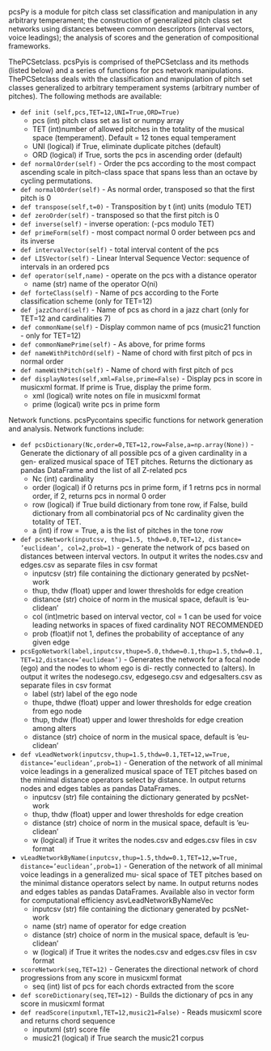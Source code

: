pcsPy is a module for pitch class set classification and manipulation in any
arbitrary temperament; the construction of generalized pitch class set networks
using distances between common descriptors (interval vectors, voice leadings);
the analysis of scores and the generation of compositional frameworks.

ThePCSetclass. pcsPyis is comprised of thePCSetclass and its methods (listed
below) and a series of functions for pcs network manipulations. ThePCSetclass
deals with the classification and manipulation of pitch set classes generalized
to arbitrary temperament systems (arbitrary number of pitches). The following
methods are available:

- `def init (self,pcs,TET=12,UNI=True,ORD=True)`
    - pcs (int) pitch class set as list or numpy array
    - TET (int)number of allowed pitches in the totality of the musical space
       (temperament). Default = 12 tones equal temperament
    - UNI (logical) if True, eliminate duplicate pitches (default)
    - ORD (logical) if True, sorts the pcs in ascending order (default)
- `def normalOrder(self)` -
    Order the pcs according to the most compact ascending scale in pitch-class
    space that spans less than an octave by cycling permutations.
- `def normal0Order(self)` -
    As normal order, transposed so that the first pitch is 0
- `def transpose(self,t=0)` -
    Transposition by t (int) units (modulo TET)
- `def zeroOrder(self)` -
    transposed so that the first pitch is 0
- `def inverse(self)` -
    inverse operation: (-pcs modulo TET)
- `def primeForm(self)` -
    most compact normal 0 order between pcs and its inverse
- `def intervalVector(self)` -
    total interval content of the pcs
- `def LISVector(self)` -
    Linear Interval Sequence Vector: sequence of intervals in an ordered pcs
- `def operator(self,name)` -
    operate on the pcs with a distance operator
    - name (str) name of the operator O(ni)
- `def forteClass(self)` -
    Name of pcs according to the Forte classification scheme (only for TET=12)
- `def jazzChord(self)` -
    Name of pcs as chord in a jazz chart (only for TET=12 and cardinalities 7)
- `def commonName(self)` -
    Display common name of pcs (music21 function - only for TET=12)
- `def commonNamePrime(self)` -
    As above, for prime forms
- `def nameWithPitchOrd(self)` -
    Name of chord with first pitch of pcs in normal order
- `def nameWithPitch(self)` -
    Name of chord with first pitch of pcs
- `def displayNotes(self,xml=False,prime=False)` -
    Display pcs in score in musicxml format. If prime is True, display the prime
    form.
   - xml (logical) write notes on file in musicxml format
   - prime (logical) write pcs in prime form

Network functions. pcsPycontains specific functions for network generation and
analysis. Network functions include:

- `def pcsDictionary(Nc,order=0,TET=12,row=False,a=np.array(None))` -
    Generate the dictionary of all possible pcs of a given cardinality in a gen-
    eralized musical space of TET pitches. Returns the dictionary as pandas
    DataFrame and the list of all Z-related pcs
   - Nc (int) cardinality
   - order (logical) if 0 returns pcs in prime form, if 1 retrns pcs in
      normal order, if 2, returns pcs in normal 0 order
   - row (logical) if True build dictionary from tone row, if False, build
      dictionary from all combinatorial pcs of Nc cardinality given the totality
      of TET.
   - a (int) if row = True, a is the list of pitches in the tone row
- `def pcsNetwork(inputcsv, thup=1.5, thdw=0.0,TET=12, distance=
    ’euclidean’, col=2,prob=1)` -
    generate the network of pcs based on distances between interval vectors.
    In output it writes the nodes.csv and edges.csv as separate files in csv format
   - inputcsv (str) file containing the dictionary generated by pcsNet-
      work
   - thup, thdw (float) upper and lower thresholds for edge creation
   - distance (str) choice of norm in the musical space, default is ’eu-
      clidean’
   - col (int)metric based on interval vector, col = 1 can be used for voice
      leading networks in spaces of fixed cardinality NOT RECOMMENDED
   - prob (float)if not 1, defines the probability of acceptance of any given
      edge
- `pcsEgoNetwork(label,inputcsv,thupe=5.0,thdwe=0.1,thup=1.5,thdw=0.1,
    TET=12,distance=’euclidean’)` -
    Generates the network for a focal node (ego) and the nodes to whom ego is di-
    rectly connected to (alters). In output it writes the nodesego.csv, edgesego.csv
    and edgesalters.csv as separate files in csv format
   - label (str) label of the ego node
   - thupe, thdwe (float) upper and lower thresholds for edge creation
      from ego node
   - thup, thdw (float) upper and lower thresholds for edge creation
      among alters
   - distance (str) choice of norm in the musical space, default is ’eu-
        clidean’
- `def vLeadNetwork(inputcsv,thup=1.5,thdw=0.1,TET=12,w=True,
distance=’euclidean’,prob=1)` -
Generation of the network of all minimal voice leadings in a generalized
musical space of TET pitches based on the minimal distance operators select
by distance. In output returns nodes and edges tables as pandas DataFrames.
    - inputcsv (str) file containing the dictionary generated by pcsNet-
    work
    - thup, thdw (float) upper and lower thresholds for edge creation
    - distance (str) choice of norm in the musical space, default is ’eu-
    clidean’
    - w (logical) if True it writes the nodes.csv and edges.csv files in csv
    format
- `vLeadNetworkByName(inputcsv,thup=1.5,thdw=0.1,TET=12,w=True,
distance=’euclidean’,prob=1)` -
Generation of the network of all minimal voice leadings in a generalized mu-
sical space of TET pitches based on the minimal distance operators select
by name. In output returns nodes and edges tables as pandas DataFrames.
Available also in vector form for computational efficiency asvLeadNetworkByNameVec
    - inputcsv (str) file containing the dictionary generated by pcsNet-
    work
    - name (str) name of operator for edge creation
    - distance (str) choice of norm in the musical space, default is ’eu-
    clidean’
    - w (logical) if True it writes the nodes.csv and edges.csv files in csv
    format
- `scoreNetwork(seq,TET=12)` -
Generates the directional network of chord progressions from any score in
musicxml format
    - seq (int) list of pcs for each chords extracted from the score
- `def scoreDictionary(seq,TET=12)` -
Builds the dictionary of pcs in any score in musicxml format
- `def readScore(inputxml,TET=12,music21=False)` -
Reads musicxml score and returns chord sequence
    - inputxml (str) score file
    - music21 (logical) if True search the music21 corpus
